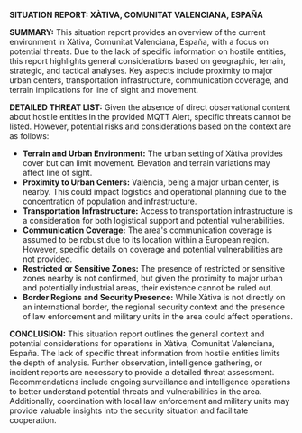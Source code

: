**SITUATION REPORT: XÀTIVA, COMUNITAT VALENCIANA, ESPAÑA**

**SUMMARY:**
This situation report provides an overview of the current environment in Xàtiva, Comunitat Valenciana, España, with a focus on potential threats. Due to the lack of specific information on hostile entities, this report highlights general considerations based on geographic, terrain, strategic, and tactical analyses. Key aspects include proximity to major urban centers, transportation infrastructure, communication coverage, and terrain implications for line of sight and movement.

**DETAILED THREAT LIST:**
Given the absence of direct observational content about hostile entities in the provided MQTT Alert, specific threats cannot be listed. However, potential risks and considerations based on the context are as follows:
- **Terrain and Urban Environment:** The urban setting of Xàtiva provides cover but can limit movement. Elevation and terrain variations may affect line of sight.
- **Proximity to Urban Centers:** València, being a major urban center, is nearby. This could impact logistics and operational planning due to the concentration of population and infrastructure.
- **Transportation Infrastructure:** Access to transportation infrastructure is a consideration for both logistical support and potential vulnerabilities.
- **Communication Coverage:** The area's communication coverage is assumed to be robust due to its location within a European region. However, specific details on coverage and potential vulnerabilities are not provided.
- **Restricted or Sensitive Zones:** The presence of restricted or sensitive zones nearby is not confirmed, but given the proximity to major urban and potentially industrial areas, their existence cannot be ruled out.
- **Border Regions and Security Presence:** While Xàtiva is not directly on an international border, the regional security context and the presence of law enforcement and military units in the area could affect operations.

**CONCLUSION:**
This situation report outlines the general context and potential considerations for operations in Xàtiva, Comunitat Valenciana, España. The lack of specific threat information from hostile entities limits the depth of analysis. Further observation, intelligence gathering, or incident reports are necessary to provide a detailed threat assessment. Recommendations include ongoing surveillance and intelligence operations to better understand potential threats and vulnerabilities in the area. Additionally, coordination with local law enforcement and military units may provide valuable insights into the security situation and facilitate cooperation.